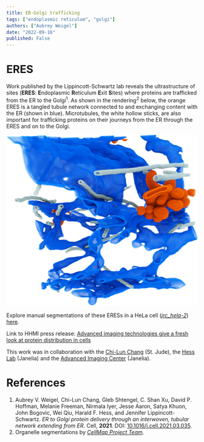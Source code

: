 ```yaml
---
title: ER-Golgi trafficking
tags: ["endoplasmic reticulum", "golgi"]
authors: ["Aubrey Weigel"]
date: "2022-09-16"
published: False
---
```

# ERES

Work published by the Lippincott-Schwartz lab reveals the ultrastructure of sites (**ERES**: **E**ndoplasmic **R**eticulum **E**xit **S**ites) where proteins are trafficked from the ER to the Golgi<sup>1</sup>. As shown in the rendering<sup>2</sup> below, the orange ERES is a tangled tubule network connected to and exchanging content with the ER (shown in blue). Microtubules, the white hollow sticks, are also important for trafficking proteins on their journeys from the ER through the ERES and on to the Golgi.

![ERES](../assets/eres.png)

Explore manual segmentations of these ERESs in a HeLa cell (_[jrc_hela-2](https://openorganelle.janelia.org/datasets/jrc_hela-2)_) [here](https://tinyurl.com/23hz49mk).

Link to HHMI press release: [Advanced imaging technologies give a fresh look at protein distribution in cells](https://www.janelia.org/news/advanced-imaging-technologies-give-a-fresh-look-at-protein-distribution-in-cells)

This work was in collaboration with the [Chi-Lun Chang](https://www.stjude.org/chang) (St. Jude), the [Hess Lab](https://www.janelia.org/lab/hess-lab) (Janelia) and the [Advanced Imaging Center](https://www.janelia.org/open-science/advanced-imaging-center-aic) (Janelia).

# References
1. Aubrey V. Weigel, Chi-Lun Chang, Gleb Shtengel, C. Shan Xu, David P. Hoffman, Melanie Freeman, Nirmala Iyer, Jesse Aaron, Satya Khuon, John Bogovic, Wei Qiu, Harald F. Hess, and Jennifer Lippincott-Schwartz. _ER to Golgi protein delivery through an interwoven, tubular network extending from ER_. Cell, **2021**. DOI: [10.1016/j.cell.2021.03.035](https://doi.org/10.1016/j.cell.2021.03.035).
2. Organelle segmentations by [_CellMap Project Team_](https://www.janelia.org/project-team/cellmap).
